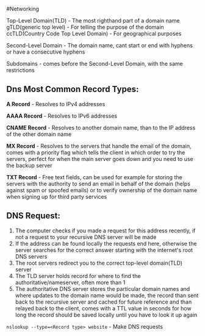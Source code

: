 #Networking 

Top-Level Domain(TLD) - The most righthand part of a domain name
gTLD(generic top level) - For telling the purpose of the domain
ccTLD(Country Code Top Level Domain) - For geographical purposes

Second-Level Domain - The domain name, cant start or end with hyphens or have a consecutive hyphens

Subdomains - comes before the Second-Level Domain, with the same restrictions

## Dns Most Common Record Types:
**A Record** - Resolves to IPv4 addresses

**AAAA Record** - Resolves to IPv6 addresses

**CNAME Record** - Resolves to another domain name, than to the IP address of the other domain name

**MX Record** - Resolves to the servers that handle the email of the domain, comes with a priority flag which tells the client in which order to try the servers, perfect for when the main server goes down and you need to use the backup server

**TXT Record** - Free text fields, can be used for example for storing the servers with the authority to send an email in behalf of the domain (helps against spam or spoofed emails) or to verify ownership of the domain name when signing up for third party services

## DNS Request:
1. The computer checks if you made a request for this address recently, if not a request to your recursive DNS server will be made
2. If the address can be found locally the requests end here, otherwise the server searches for the correct answer starting with the internet's root DNS servers
3. The root servers redirect you to the correct top-level domain(TLD) server
4. The TLD server holds record for where to find the authoritative/nameserver, often more than 1
5. The authoritative DNS server stores the particular domain names and where updates to the domain name would be made, the record than sent back to the recursive server and cached for future reference and than relayed back to the client, comes with a TTL value in seconds for how long the record should be saved locally until you have to look it up again

`nslookup --type=<Record type> website` - Make DNS requests
